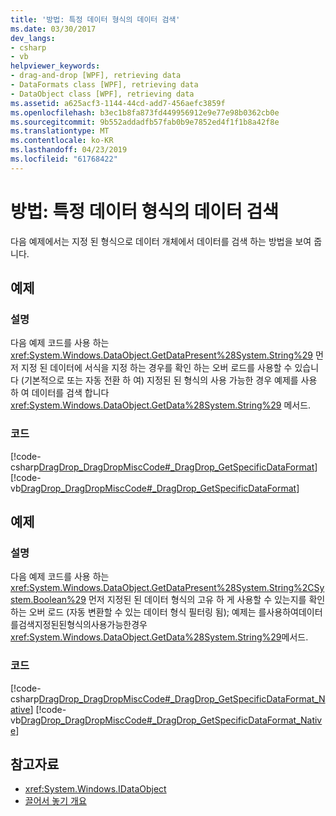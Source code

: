 ```yaml
---
title: '방법: 특정 데이터 형식의 데이터 검색'
ms.date: 03/30/2017
dev_langs:
- csharp
- vb
helpviewer_keywords:
- drag-and-drop [WPF], retrieving data
- DataFormats class [WPF], retrieving data
- DataObject class [WPF], retrieving data
ms.assetid: a625acf3-1144-44cd-add7-456aefc3859f
ms.openlocfilehash: b3ec1b8fa873fd449956912e9e77e98b0362cb0e
ms.sourcegitcommit: 9b552addadfb57fab0b9e7852ed4f1f1b8a42f8e
ms.translationtype: MT
ms.contentlocale: ko-KR
ms.lasthandoff: 04/23/2019
ms.locfileid: "61768422"
---
```

# <a name="how-to-retrieve-data-in-a-particular-data-format"></a>방법: 특정 데이터 형식의 데이터 검색
다음 예제에서는 지정 된 형식으로 데이터 개체에서 데이터를 검색 하는 방법을 보여 줍니다.  
  
## <a name="example"></a>예제  
  
### <a name="description"></a>설명  
 다음 예제 코드를 사용 하는 <xref:System.Windows.DataObject.GetDataPresent%28System.String%29> 먼저 지정 된 데이터에 서식을 지정 하는 경우를 확인 하는 오버 로드를 사용할 수 있습니다 (기본적으로 또는 자동 전환 하 여) 지정된 된 형식의 사용 가능한 경우 예제를 사용 하 여 데이터를 검색 합니다 <xref:System.Windows.DataObject.GetData%28System.String%29> 메서드.  
  
### <a name="code"></a>코드  
 [!code-csharp[DragDrop_DragDropMiscCode#_DragDrop_GetSpecificDataFormat](~/samples/snippets/csharp/VS_Snippets_Wpf/DragDrop_DragDropMiscCode/CSharp/Window1.xaml.cs#_dragdrop_getspecificdataformat)]
 [!code-vb[DragDrop_DragDropMiscCode#_DragDrop_GetSpecificDataFormat](~/samples/snippets/visualbasic/VS_Snippets_Wpf/DragDrop_DragDropMiscCode/visualbasic/window1.xaml.vb#_dragdrop_getspecificdataformat)]  
  
## <a name="example"></a>예제  
  
### <a name="description"></a>설명  
 다음 예제 코드를 사용 하는 <xref:System.Windows.DataObject.GetDataPresent%28System.String%2CSystem.Boolean%29> 먼저 지정된 된 데이터 형식의 고유 하 게 사용할 수 있는지를 확인 하는 오버 로드 (자동 변환할 수 있는 데이터 형식 필터링 됨); 예제는 를사용하여데이터를검색지정된된형식의사용가능한경우<xref:System.Windows.DataObject.GetData%28System.String%29>메서드.  
  
### <a name="code"></a>코드  
 [!code-csharp[DragDrop_DragDropMiscCode#_DragDrop_GetSpecificDataFormat_Native](~/samples/snippets/csharp/VS_Snippets_Wpf/DragDrop_DragDropMiscCode/CSharp/Window1.xaml.cs#_dragdrop_getspecificdataformat_native)]
 [!code-vb[DragDrop_DragDropMiscCode#_DragDrop_GetSpecificDataFormat_Native](~/samples/snippets/visualbasic/VS_Snippets_Wpf/DragDrop_DragDropMiscCode/visualbasic/window1.xaml.vb#_dragdrop_getspecificdataformat_native)]  
  
## <a name="see-also"></a>참고자료

- <xref:System.Windows.IDataObject>
- [끌어서 놓기 개요](drag-and-drop-overview.md)
